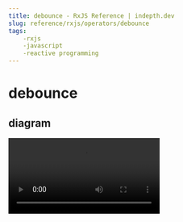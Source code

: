 ```yaml
---
title: debounce - RxJS Reference | indepth.dev
slug: reference/rxjs/operators/debounce
tags:
    -rxjs 
    -javascript 
    -reactive programming
---
```


# debounce

## diagram

<video>
    <source src="https://images.indepth.dev/references/rxjs/debounce.mp4" type="video/mp4">
</video>
